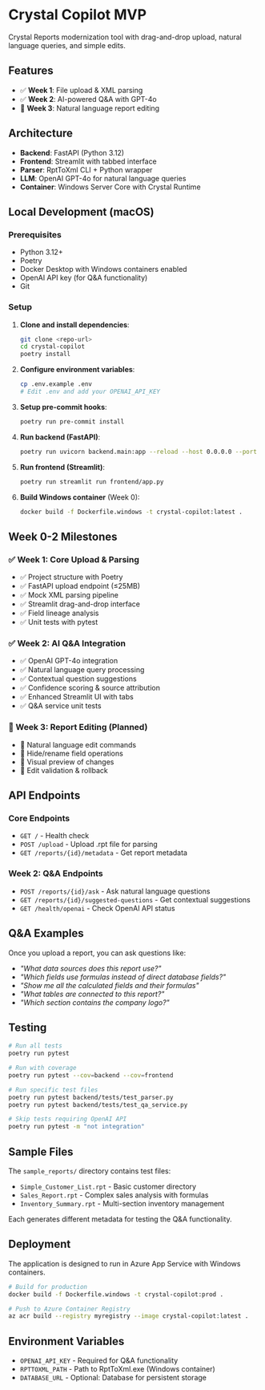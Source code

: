 # Crystal Copilot MVP

Crystal Reports modernization tool with drag-and-drop upload, natural language queries, and simple edits.

## Features

- ✅ **Week 1**: File upload & XML parsing
- ✅ **Week 2**: AI-powered Q&A with GPT-4o
- 🔄 **Week 3**: Natural language report editing

## Architecture

- **Backend**: FastAPI (Python 3.12)
- **Frontend**: Streamlit with tabbed interface
- **Parser**: RptToXml CLI + Python wrapper
- **LLM**: OpenAI GPT-4o for natural language queries
- **Container**: Windows Server Core with Crystal Runtime

## Local Development (macOS)

### Prerequisites

- Python 3.12+
- Poetry
- Docker Desktop with Windows containers enabled
- OpenAI API key (for Q&A functionality)
- Git

### Setup

1. **Clone and install dependencies**:
   ```bash
   git clone <repo-url>
   cd crystal-copilot
   poetry install
   ```

2. **Configure environment variables**:
   ```bash
   cp .env.example .env
   # Edit .env and add your OPENAI_API_KEY
   ```

3. **Setup pre-commit hooks**:
   ```bash
   poetry run pre-commit install
   ```

4. **Run backend (FastAPI)**:
   ```bash
   poetry run uvicorn backend.main:app --reload --host 0.0.0.0 --port 8000
   ```

5. **Run frontend (Streamlit)**:
   ```bash
   poetry run streamlit run frontend/app.py
   ```

6. **Build Windows container** (Week 0):
   ```bash
   docker build -f Dockerfile.windows -t crystal-copilot:latest .
   ```

## Week 0-2 Milestones

### ✅ Week 1: Core Upload & Parsing
- ✅ Project structure with Poetry
- ✅ FastAPI upload endpoint (≤25MB)
- ✅ Mock XML parsing pipeline
- ✅ Streamlit drag-and-drop interface
- ✅ Field lineage analysis
- ✅ Unit tests with pytest

### ✅ Week 2: AI Q&A Integration
- ✅ OpenAI GPT-4o integration
- ✅ Natural language query processing
- ✅ Contextual question suggestions
- ✅ Confidence scoring & source attribution
- ✅ Enhanced Streamlit UI with tabs
- ✅ Q&A service unit tests

### 🔄 Week 3: Report Editing (Planned)
- 🔄 Natural language edit commands
- 🔄 Hide/rename field operations
- 🔄 Visual preview of changes
- 🔄 Edit validation & rollback

## API Endpoints

### Core Endpoints
- `GET /` - Health check
- `POST /upload` - Upload .rpt file for parsing
- `GET /reports/{id}/metadata` - Get report metadata

### Week 2: Q&A Endpoints
- `POST /reports/{id}/ask` - Ask natural language questions
- `GET /reports/{id}/suggested-questions` - Get contextual suggestions
- `GET /health/openai` - Check OpenAI API status

## Q&A Examples

Once you upload a report, you can ask questions like:

- *"What data sources does this report use?"*
- *"Which fields use formulas instead of direct database fields?"*
- *"Show me all the calculated fields and their formulas"*
- *"What tables are connected to this report?"*
- *"Which section contains the company logo?"*

## Testing

```bash
# Run all tests
poetry run pytest

# Run with coverage
poetry run pytest --cov=backend --cov=frontend

# Run specific test files
poetry run pytest backend/tests/test_parser.py
poetry run pytest backend/tests/test_qa_service.py

# Skip tests requiring OpenAI API
poetry run pytest -m "not integration"
```

## Sample Files

The `sample_reports/` directory contains test files:

- `Simple_Customer_List.rpt` - Basic customer directory
- `Sales_Report.rpt` - Complex sales analysis with formulas
- `Inventory_Summary.rpt` - Multi-section inventory management

Each generates different metadata for testing the Q&A functionality.

## Deployment

The application is designed to run in Azure App Service with Windows containers.

```bash
# Build for production
docker build -f Dockerfile.windows -t crystal-copilot:prod .

# Push to Azure Container Registry
az acr build --registry myregistry --image crystal-copilot:latest .
```

## Environment Variables

- `OPENAI_API_KEY` - Required for Q&A functionality
- `RPTTOXML_PATH` - Path to RptToXml.exe (Windows container)
- `DATABASE_URL` - Optional: Database for persistent storage
